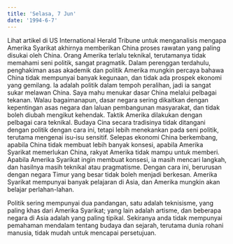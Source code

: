 ```yaml
---
title: 'Selasa, 7 Jun'
date: '1994-6-7'
---
```


Lihat artikel di US International Herald Tribune untuk menganalisis mengapa Amerika Syarikat akhirnya memberikan China proses rawatan yang paling disukai oleh China. Orang Amerika terlalu teknikal, terutamanya tidak memahami seni politik, sangat pragmatik. Dalam perenggan terdahulu, penghakiman asas akademik dan politik Amerika mungkin percaya bahawa China tidak mempunyai banyak kegunaan, dan tidak ada prospek ekonomi yang gemilang. Ia adalah politik dalam tempoh peralihan, jadi ia sangat sukar melawan China. Saya mahu menukar dasar China melalui pelbagai tekanan. Walau bagaimanapun, dasar negara sering dikaitkan dengan kepentingan asas negara dan laluan pembangunan masyarakat, dan tidak boleh diubah mengikut kehendak. Taktik Amerika dilakukan dengan pelbagai cara teknikal. Budaya Cina secara tradisinya tidak ditangani dengan politik dengan cara ini, tetapi lebih menekankan pada seni politik, terutama mengenai isu-isu sensitif. Selepas ekonomi China berkembang, apabila China tidak membuat lebih banyak konsesi, apabila Amerika Syarikat memerlukan China, rakyat Amerika tidak mampu untuk memberi. Apabila Amerika Syarikat ingin membuat konsesi, ia masih mencari langkah, dan hasilnya masih teknikal atau pragmatisme. Dengan cara ini, berurusan dengan negara Timur yang besar tidak boleh menjadi berkesan. Amerika Syarikat mempunyai banyak pelajaran di Asia, dan Amerika mungkin akan belajar perlahan-lahan.

Politik sering mempunyai dua pandangan, satu adalah teknisisme, yang paling khas dari Amerika Syarikat; yang lain adalah artisme, dan beberapa negara di Asia adalah yang paling tipikal. Sekiranya anda tidak mempunyai pemahaman mendalam tentang budaya dan sejarah, terutama dunia rohani manusia, tidak mudah untuk mencapai persetujuan.

